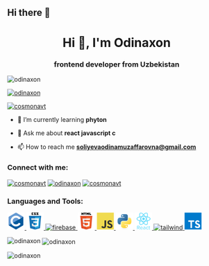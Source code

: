 ## Hi there 👋
<div>
<h1 align="center">Hi 👋, I'm Odinaxon</h1>
<h3 align="center">frontend developer from Uzbekistan</h3>
</div>

<p align="left"> <img src="https://komarev.com/ghpvc/?username=odinaxon&label=Profile%20views&color=0e75b6&style=flat" alt="odinaxon" /> </p>

<p align="left"> <a href="https://github.com/ryo-ma/github-profile-trophy"><img src="https://github-profile-trophy.vercel.app/?username=odinaxon" alt="odinaxon" /></a> </p>

<p align="left"> <a href="https://twitter.com/cosmonavt" target="blank"><img src="https://img.shields.io/twitter/follow/cosmonavt?logo=twitter&style=for-the-badge" alt="cosmonavt" /></a> </p>

- 🌱 I’m currently learning **phyton**

- 💬 Ask me about **react javascript c**

- 📫 How to reach me **soliyevaodinamuzaffarovna@gmail.com**

<h3 align="left">Connect with me:</h3>
<p align="left">
<a href="https://twitter.com/cosmonavt" target="blank"><img align="center" src="https://raw.githubusercontent.com/rahuldkjain/github-profile-readme-generator/master/src/images/icons/Social/twitter.svg" alt="cosmonavt" height="30" width="40" /></a>
<a href="https://linkedin.com/in/odinaxon" target="blank"><img align="center" src="https://raw.githubusercontent.com/rahuldkjain/github-profile-readme-generator/master/src/images/icons/Social/linked-in-alt.svg" alt="odinaxon" height="30" width="40" /></a>
<a href="https://fb.com/cosmonavt" target="blank"><img align="center" src="https://raw.githubusercontent.com/rahuldkjain/github-profile-readme-generator/master/src/images/icons/Social/facebook.svg" alt="cosmonavt" height="30" width="40" /></a>
</p>

<h3 align="left">Languages and Tools:</h3>
<p align="left"> <a href="https://www.cprogramming.com/" target="_blank" rel="noreferrer"> <img src="https://raw.githubusercontent.com/devicons/devicon/master/icons/c/c-original.svg" alt="c" width="40" height="40"/> </a> <a href="https://www.w3schools.com/css/" target="_blank" rel="noreferrer"> <img src="https://raw.githubusercontent.com/devicons/devicon/master/icons/css3/css3-original-wordmark.svg" alt="css3" width="40" height="40"/> </a> <a href="https://firebase.google.com/" target="_blank" rel="noreferrer"> <img src="https://www.vectorlogo.zone/logos/firebase/firebase-icon.svg" alt="firebase" width="40" height="40"/> </a> <a href="https://www.w3.org/html/" target="_blank" rel="noreferrer"> <img src="https://raw.githubusercontent.com/devicons/devicon/master/icons/html5/html5-original-wordmark.svg" alt="html5" width="40" height="40"/> </a> <a href="https://developer.mozilla.org/en-US/docs/Web/JavaScript" target="_blank" rel="noreferrer"> <img src="https://raw.githubusercontent.com/devicons/devicon/master/icons/javascript/javascript-original.svg" alt="javascript" width="40" height="40"/> </a> <a href="https://www.python.org" target="_blank" rel="noreferrer"> <img src="https://raw.githubusercontent.com/devicons/devicon/master/icons/python/python-original.svg" alt="python" width="40" height="40"/> </a> <a href="https://reactjs.org/" target="_blank" rel="noreferrer"> <img src="https://raw.githubusercontent.com/devicons/devicon/master/icons/react/react-original-wordmark.svg" alt="react" width="40" height="40"/> </a> <a href="https://tailwindcss.com/" target="_blank" rel="noreferrer"> <img src="https://www.vectorlogo.zone/logos/tailwindcss/tailwindcss-icon.svg" alt="tailwind" width="40" height="40"/> </a> <a href="https://www.typescriptlang.org/" target="_blank" rel="noreferrer"> <img src="https://raw.githubusercontent.com/devicons/devicon/master/icons/typescript/typescript-original.svg" alt="typescript" width="40" height="40"/> </a> </p>

<p><img align="left" src="https://github-readme-stats.vercel.app/api/top-langs?username=odinaxon&show_icons=true&locale=en&layout=compact" alt="odinaxon" /></p>

<p>&nbsp;<img align="center" src="https://github-readme-stats.vercel.app/api?username=odinaxon&show_icons=true&locale=en" alt="odinaxon" /></p>

<p><img align="center" src="https://github-readme-streak-stats.herokuapp.com/?user=odinaxon&" alt="odinaxon" /></p>
